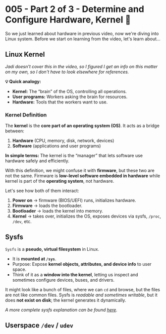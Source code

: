 # 005 - Part 2 of 3 - Determine and Configure Hardware, Kernel 🌽
So we just learned about hardware in previous video, now we're diving into Linux system. Before we start on learning from the video, let's learn about...

## Linux Kernel
*Jadi doesn't cover this in the video, so I figured I get an info on this matter on my own, so I don't have to look elsewhere for references.*

**💡 Quick analogy:**
- **Kernel:** The “brain” of the OS, controlling all operations.
- **User programs:** Workers asking the brain for resources.
- **Hardware:** Tools that the workers want to use.

### Kernel Definition
The **kernel** is the **core part of an operating system (OS)**. It acts as a bridge between:
1. **Hardware** (CPU, memory, disk, network, devices)    
2. **Software** (applications and user programs)

**In simple terms:** The kernel is the “manager” that lets software use hardware safely and efficiently.

With this definition, we might confuse it with **firmware**, but these two are not the same. Firmware is **low-level software embedded in hardware** while kernel is part of the **operating system**, not hardware.

Let's see how both of them interact: 
1. **Power on** → firmware (BIOS/UEFI) runs, initializes hardware.
2. **Firmware** → loads the bootloader.
3. **Bootloader** → loads the kernel into memory.
4. **Kernel** → takes over, initializes the OS, exposes devices via sysfs, `/proc`, `/dev`, etc.


## Sysfs
`Sysfs` is a **pseudo, virtual filesystem** in Linux.
- It is **mounted at `/sys`**.
- Purpose: Expose **kernel objects, attributes, and device info** to user space.
- Think of it as a **window into the kernel**, letting us inspect and sometimes configure devices, buses, and drivers.

It might look like a bunch of files, where we can `cd` and browse, but the files are not like common files. Sysfs is _readable and sometimes writable_, but it does **not exist on disk**; the kernel generates it dynamically.

*A more complete sysfs explanation can be found [here](References/sysfs-explained.md).*

## Userspace `/dev` / `udev`
	